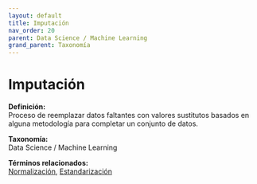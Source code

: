 ```yaml
---
layout: default
title: Imputación
nav_order: 20
parent: Data Science / Machine Learning
grand_parent: Taxonomía
---
```


# Imputación

**Definición:**  
Proceso de reemplazar datos faltantes con valores sustitutos basados en alguna metodología para completar un conjunto de datos.

**Taxonomía:**  
Data Science / Machine Learning

**Términos relacionados:**  
[Normalización](https://maleniski.github.io/diccionario-angl-tec-mx/docs/taxonomia/data-science-/-machine-learning/normalizacin.html), [Estandarización](https://maleniski.github.io/diccionario-angl-tec-mx/docs/taxonomia/data-science-/-machine-learning/estandarizacin.html)

